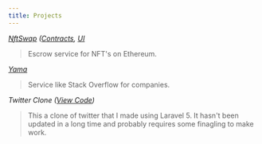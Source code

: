 ```yaml
---
title: Projects
---
```


*[NftSwap](http://ropsten.nftswap.fi/) ([Contracts](https://github.com/willharrison/nftswap-contracts), [UI](https://github.com/willharrison/nftswap-ui)*

> Escrow service for NFT's on Ethereum.

*[Yama](http://yama.io/)*

> Service like Stack Overflow for companies.

*Twitter Clone ([View Code](https://github.com/willharrison/twitter-clone))*

> This a clone of twitter that I made using Laravel 5. It hasn't been updated in a long time and probably requires some finagling to make work.